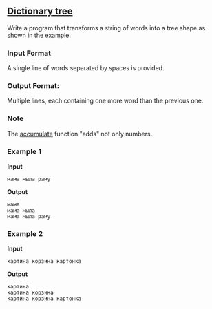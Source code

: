 ## [Dictionary tree](../../../solutions/3.4/34_d.py)

Write a program that transforms a string of words into a tree shape as shown in the example.

### Input Format

A single line of words separated by spaces is provided.

### Output Format:

Multiple lines, each containing one more word than the previous one.

### Note

The [accumulate](https://docs.python.org/3/library/itertools.html#itertools.accumulate) function "adds" not only numbers.

### Example 1

__Input__
```plaintext
мама мыла раму
```

__Output__
```plaintext
мама
мама мыла
мама мыла раму
```

### Example 2

__Input__
```plaintext
картина корзина картонка
```

__Output__
```plaintext
картина
картина корзина
картина корзина картонка
```